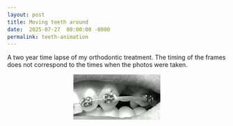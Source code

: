 ```yaml
---
layout: post
title: Moving teeth around
date:  2025-07-27  00:00:00 -0000
permalink: teeth-animation
---
```


A two year time lapse of my orthodontic treatment. The timing of the frames does not correspond to the times when the photos were taken.

<div style="text-align: center;">
  <img src="/assets/teeth/zeby.gif" width="200px" alt="Teeth animation" />
</div>

